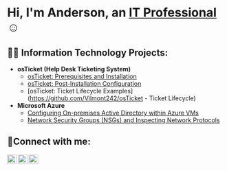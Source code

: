 <h1>Hi, I'm Anderson, an <a href="https://linkedin.com/in/Josh">IT Professional</a>☺</h1>

<h2>👨‍💻 Information Technology Projects:</h2>

- <b>osTicket (Help Desk Ticketing System)</b>
  - [osTicket: Prerequisites and Installation](https://github.com/Vilmont242/osticket-prereqs)
  - [osTicket: Post-Installation Configuration](https://github.com/Vilmont242/osTicket-Post-Installation-Configuration)
  - [osTicket: Ticket Lifecycle Examples](https://github.com/Vilmont242/osTicket - Ticket Lifecycle)
- <b>Microsoft Azure</b>
  - [Configuring On-premises Active Directory within Azure VMs](https://github.com/Vilmont242/configure-ad)
  - [Network Security Groups (NSGs) and Inspecting Network Protocols](https://github.com/Vilmont242/Network-Security-Groups-NSGs-and-Inspecting-Network-Protocols)

<h2>🤳Connect with me:</h2>

[<img align="left" alt="Josh | Twitter" width="22px" src="https://cdn.jsdelivr.net/npm/simple-icons@v3/icons/twitter.svg" />][twitter]
[<img align="left" alt="Josh | LinkedIn" width="22px" src="https://cdn.jsdelivr.net/npm/simple-icons@v3/icons/linkedin.svg" />][linkedin]
[<img align="left" alt="Josh | Instagram" width="22px" src="https://cdn.jsdelivr.net/npm/simple-icons@v3/icons/instagram.svg" />][instagram]

[twitter]: https://twitter.com/Josh
[instagram]: https://www.instagram.com/Josh
[linkedin]: https://linkedin.com/in/Josh
